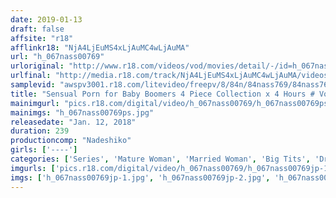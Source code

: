 ```yaml
---
date: 2019-01-13
draft: false
affsite: "r18"
afflinkr18: "NjA4LjEuMS4xLjAuMC4wLjAuMA"
url: "h_067nass00769"
urloriginal: "http://www.r18.com/videos/vod/movies/detail/-/id=h_067nass00769"
urlfinal: "http://media.r18.com/track/NjA4LjEuMS4xLjAuMC4wLjAuMA/videos/vod/movies/detail/-/id=h_067nass00769"
samplevid: "awspv3001.r18.com/litevideo/freepv/8/84n/84nass769/84nass769_dmb_w.mp4"
title: "Sensual Porn for Baby Boomers 4 Piece Collection x 4 Hours # Volume 4"
mainimgurl: "pics.r18.com/digital/video/h_067nass00769/h_067nass00769ps.jpg"
mainimgs: "h_067nass00769ps.jpg"
releasedate: "Jan. 12, 2018"
duration: 239
productioncomp: "Nadeshiko"
girls: ['----']
categories: ['Series', 'Mature Woman', 'Married Woman', 'Big Tits', 'Drama', 'Over 4 Hours', 'Hi-Def']
imgurls: ['pics.r18.com/digital/video/h_067nass00769/h_067nass00769jp-1.jpg', 'pics.r18.com/digital/video/h_067nass00769/h_067nass00769jp-2.jpg', 'pics.r18.com/digital/video/h_067nass00769/h_067nass00769jp-3.jpg', 'pics.r18.com/digital/video/h_067nass00769/h_067nass00769jp-4.jpg', 'pics.r18.com/digital/video/h_067nass00769/h_067nass00769jp-5.jpg', 'pics.r18.com/digital/video/h_067nass00769/h_067nass00769jp-6.jpg', 'pics.r18.com/digital/video/h_067nass00769/h_067nass00769jp-7.jpg', 'pics.r18.com/digital/video/h_067nass00769/h_067nass00769jp-8.jpg', 'pics.r18.com/digital/video/h_067nass00769/h_067nass00769jp-9.jpg', 'pics.r18.com/digital/video/h_067nass00769/h_067nass00769jp-10.jpg', 'pics.r18.com/digital/video/h_067nass00769/h_067nass00769jp-11.jpg', 'pics.r18.com/digital/video/h_067nass00769/h_067nass00769jp-12.jpg', 'pics.r18.com/digital/video/h_067nass00769/h_067nass00769jp-13.jpg', 'pics.r18.com/digital/video/h_067nass00769/h_067nass00769jp-14.jpg', 'pics.r18.com/digital/video/h_067nass00769/h_067nass00769jp-15.jpg', 'pics.r18.com/digital/video/h_067nass00769/h_067nass00769jp-16.jpg', 'pics.r18.com/digital/video/h_067nass00769/h_067nass00769jp-17.jpg', 'pics.r18.com/digital/video/h_067nass00769/h_067nass00769jp-18.jpg', 'pics.r18.com/digital/video/h_067nass00769/h_067nass00769jp-19.jpg', 'pics.r18.com/digital/video/h_067nass00769/h_067nass00769jp-20.jpg']
imgs: ['h_067nass00769jp-1.jpg', 'h_067nass00769jp-2.jpg', 'h_067nass00769jp-3.jpg', 'h_067nass00769jp-4.jpg', 'h_067nass00769jp-5.jpg', 'h_067nass00769jp-6.jpg', 'h_067nass00769jp-7.jpg', 'h_067nass00769jp-8.jpg', 'h_067nass00769jp-9.jpg', 'h_067nass00769jp-10.jpg', 'h_067nass00769jp-11.jpg', 'h_067nass00769jp-12.jpg', 'h_067nass00769jp-13.jpg', 'h_067nass00769jp-14.jpg', 'h_067nass00769jp-15.jpg', 'h_067nass00769jp-16.jpg', 'h_067nass00769jp-17.jpg', 'h_067nass00769jp-18.jpg', 'h_067nass00769jp-19.jpg', 'h_067nass00769jp-20.jpg']
---
```

